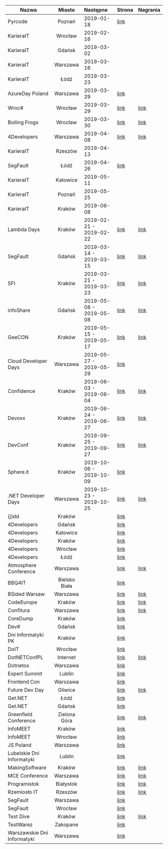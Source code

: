 | Nazwa  |      Miasto      | Następne|  Strona | Nagrania |
|----------|:-------------:|:------|:------|:------|
| Pyrcode	| Poznań	| 2019-01-18	| [link](https://pyrcode.pl)	|  |
| KarieraIT	| Wrocław	| 2019-02-16	| 	|  |
| KarieraIT	| Gdańsk	| 2019-03-02	| 	|  |
| KarieraIT	| Warszawa	| 2019-03-16	| 	|  |
| KarieraIT	| Łódź	| 2019-03-23	| 	|  |
| AzureDay Poland	| Warszawa	| 2019-03-29	| [link](http://azureday.pro/)	|  |
| Wroc#	| Wrocław	| 2019-03-29	| [link](https://www.wrocsharp.com/)	| [link](https://www.youtube.com/channel/UCQBldPvCFyB7GECmEsXKBlw/videos) |
| Boiling Frogs	| Wrocław	| 2019-03-30	| [link](https://2019.boilingfrogs.pl/)	| [link](https://www.youtube.com/channel/UCgUfIjfLvWmARsQ-d5gPzrw/videos) |
| 4Developers	| Warszawa	| 2019-04-08	| [link](https://4developers.org.pl/)	| [link](https://www.youtube.com/user/PROIDEAconferences/playlists?sort=dd&shelf_id=13&view=50) |
| KarieraIT	| Rzeszów	| 2019-04-13	| 	|  |
| SegFault	| Łódź	| 2019-04-26	| [link](http://segfault.events/)	|  |
| KarieraIT	| Katowice	| 2019-05-11	| 	|  |
| KarieraIT	| Poznań	| 2019-05-25	| 	|  |
| KarieraIT	| Kraków	| 2019-06-08	| 	|  |
| Lambda Days	| Kraków	| 2019-02-21 - 2019-02-22	| [link](http://www.lambdadays.org/)	| [link](https://www.youtube.com/watch?v=RCU5WQDT8_8&list=PLWbHc_FXPo2jaxwnNB7KFEV7HYA0qHVxl) |
| SegFault	| Gdańsk	| 2019-03-14 - 2019-03-15	| [link](http://segfault.events/)	| [link](https://www.youtube.com/channel/UCV38Do_3C5uVk3lWePkyxTA/videos) |
| SFI	| Kraków	| 2019-03-21 - 2019-03-23	| [link](https://sfi.pl/)	| [link](https://www.youtube.com/user/StudenckiFestiwalInf/videos) |
| infoShare	| Gdańsk	| 2019-05-08 - 2019-05-08	| [link](https://infoshare.pl/)	| [link](https://www.youtube.com/user/infoSharePL/playlists) |
| GeeCON	| Kraków	| 2019-05-15 - 2019-05-17	| [link](https://geecon.org/)	| [link](https://www.youtube.com/channel/UCVnJYdr91EZW8YvtMrxB1bg/videos) |
| Cloud Developer Days	| Warszawa	| 2019-05-27 - 2019-05-29	| [link](http://cloud.developerdays.pl/)	|  |
| Confidence	| Kraków	| 2019-06-03 - 2019-06-04	| [link](https://confidence-conference.org/)	| [link](https://www.youtube.com/user/PROIDEAconferences/playlists?sort=dd&shelf_id=8&view=50) |
| Devoxx	| Kraków	| 2019-06-24 - 2019-06-27	| [link](http://devoxx.pl/)	| [link](https://www.youtube.com/watch?v=5VFOYM6DlJc&list=PLRsbF2sD7JVqYR6LI7atNZFvVKyAC1lwH) |
| DevConf	| Kraków	| 2019-09-25 - 2019-09-27	| [link](http://devconf.pl)	| [link](https://www.youtube.com/channel/UCXp2tbIOcFe0WP1OaoREmWA/videos) |
| Sphere.it	| Kraków	| 2019-10-06 - 2019-10-09	| [link](https://sphere.it/)	|  |
| .NET Developer Days	| Warszawa	| 2019-10-23 - 2019-10-25	| [link](http://net.developerdays.pl/)	| [link](https://www.youtube.com/channel/UC_oRRPZrYP4gZQOJOcuTyUw/videos) |
| {j}dd	| Kraków	| 	| [link](https://www.jdd.org.pl)	|  |
| 4Developers	| Gdańsk	| 	| [link](https://gdansk.4developers.org.pl/)	|  |
| 4Developers	| Katowice	| 	| [link](https://katowice.4developers.org.pl/)	|  |
| 4Developers	| Kraków	| 	| [link](https://krakow.4developers.org.pl/)	|  |
| 4Developers	| Wrocław	| 	| [link](https://wroclaw.4developers.org.pl/)	|  |
| 4Developers	| Łódź	| 	| [link](https://lodz.4developers.org.pl/)	|  |
| Atmosphere Conference	| Warszawa	| 	| [link](https://atmosphere-conference.com/)	| [link](https://www.youtube.com/user/PROIDEAconferences/playlists?sort=dd&shelf_id=11&view=50) |
| BBQ4IT	| Bielsko Biała	| 	| [link](http://bbq4.it/)	|  |
| BSided Warsaw	| Warszawa	| 	| [link](https://securitybsides.pl/)	| [link](https://www.youtube.com/channel/UCexBIw_UJOz-H1PD9I9zkGw/videos) |
| CodeEurope	| Kraków	| 	| [link](https://www.codeeurope.pl/)	| [link](https://www.youtube.com/channel/UChdVVEAilVHULlycMbqRpdg/videos) |
| Confitura	| Warszawa	| 	| [link](https://2018.confitura.pl/)	| [link](https://www.youtube.com/user/confiturapl/videos) |
| CoreDump	| Kraków	| 	| [link](http://coredump.events)	|  |
| Dev#	| Gdańsk	| 	| [link]([link](http://devsharp.pl/))	|  |
| Dni Informatyki PK	| Kraków	| 	| [link](https://itad-pk.github.io/)	|  |
| DoIT	| Wrocław	| 	| [link](http://doit-conf.pl/)	|  |
| DotNETConfPL	| Internet	| 	| [link](https://dotnetconf.pl/)	| [link](https://www.youtube.com/channel/UCs3oPPpRdETQTsxVF-Wvqbg/videos) |
| Dotnetos	| Warszawa	| 	| [link](https://dotnetos.org/)	|  |
| Expert Summit	| Lublin	| 	| [link](https://expertsummit.pl/)	|  |
| Frontend Con	| Warszawa	| 	| [link](https://frontend-con.io/)	|  |
| Future Dev Day	| Gliwice	| 	| [link](https://futuredevday.pl/)	| [link](https://www.youtube.com/channel/UCrsv5LuxRfbAUleQRnAC0gw/videos) |
| Get.NET	| Łódź	| 	| [link](https://konferencjaget.net/pl/lodz)	|  |
| Get.NET	| Gdańsk	| 	| [link](https://konferencjaget.net/pl/gdansk)	|  |
| Greenfield Conference	| Zielona Góra	| 	| [link](http://greenfieldconf.pl/)	| [link](https://www.youtube.com/channel/UChG7hsrjUYyYG13AkSIfQIw/videos) |
| InfoMEET	| Kraków	| 	| [link](https://www.infomeet.pl/)	|  |
| InfoMEET	| Wrocław	| 	| [link](https://www.infomeet.pl/)	|  |
| JS Poland	| Warszawa	| 	| [link](https://js-poland.pl)	|  |
| Lubelskie Dni Informatyki	| Lublin	| 	| [link](https://ldi.org.pl/)	|  |
| MakingSoftware	| Kraków	| 	| [link](http://www.makingsoftware.pl/)	| [link](https://www.youtube.com/channel/UCO2SsvexXR8TkLwjU08EMMA/videos) |
| MCE Conference	| Warszawa	| 	| [link](https://2018.mceconf.com/)	| [link](https://www.youtube.com/channel/UCVmsyhkifdHTomiVlA11FgQ/playlists) |
| Programistok	| Białystok	| 	| [link](http://programistok.org/)	| [link](https://www.youtube.com/user/programistok/videos) |
| Rzemiosło IT	| Rzeszów	| 	| [link](http://rzemioslo.it/)	| [link](https://www.youtube.com/channel/UCKuLHBJ7bMib3JcKN7eP5-Q/videos) |
| SegFault	| Warszawa	| 	| [link](http://segfault.events/)	|  |
| SegFault	| Wrocław	| 	| [link](http://segfault.events/)	|  |
| Test Dive	| Kraków	| 	| [link](http://www.testdive.pl/)	| [link](https://www.youtube.com/channel/UC-8YqwFBC15rMjJRzt3OY9A/videos) |
| TestWarez	| Zakopane	| 	| [link](https://www.testwarez.pl/)	|  |
| Warszawskie Dni Informatyki	| Warszawa	| 	| [link](https://warszawskiedniinformatyki.pl/)	|  |

